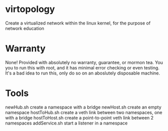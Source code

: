 # virtopology
Create a virtualized network within the linux kernel, for the purpose of network education

# Warranty
None! Provided with absolutely no warranty, guarantee, or mormon tea. You you to run this with root, and it has minimal error checking or even testing. It's a bad idea to run this, only do so on an aboslutely disposable machine.

# Tools
newHub.sh       create a namespace with a bridge
newHost.sh      create an empty namespace
hostToHub.sh    create a veth link between two namespaces, one with a bridge
hostToHost.sh   create a point-to-point veth link between 2 namespaces
addService.sh   start a listener in a namespace